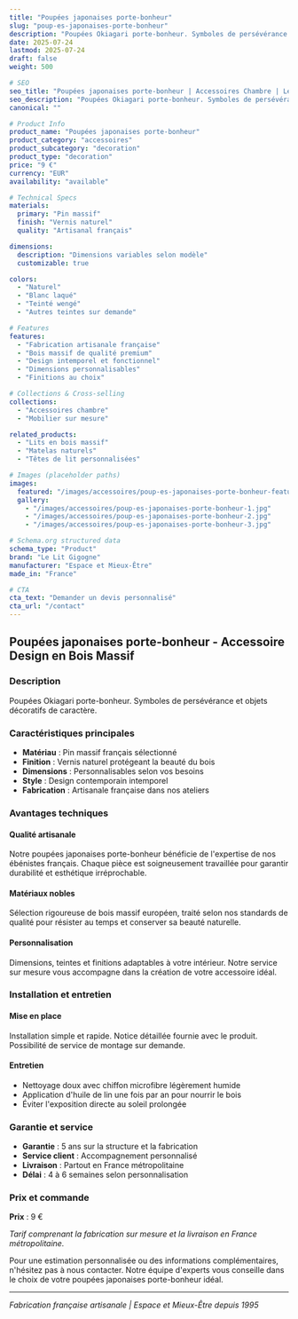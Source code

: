 ```yaml
---
title: "Poupées japonaises porte-bonheur"
slug: "poup-es-japonaises-porte-bonheur"
description: "Poupées Okiagari porte-bonheur. Symboles de persévérance et objets décoratifs de caractère."
date: 2025-07-24
lastmod: 2025-07-24
draft: false
weight: 500

# SEO
seo_title: "Poupées japonaises porte-bonheur | Accessoires Chambre | Le Lit Gigogne"
seo_description: "Poupées Okiagari porte-bonheur. Symboles de persévérance et objets décoratifs de caractère."
canonical: ""

# Product Info
product_name: "Poupées japonaises porte-bonheur"
product_category: "accessoires"
product_subcategory: "decoration"
product_type: "decoration"
price: "9 €"
currency: "EUR"
availability: "available"

# Technical Specs
materials:
  primary: "Pin massif"
  finish: "Vernis naturel"
  quality: "Artisanal français"

dimensions:
  description: "Dimensions variables selon modèle"
  customizable: true

colors:
  - "Naturel"
  - "Blanc laqué" 
  - "Teinté wengé"
  - "Autres teintes sur demande"

# Features
features:
  - "Fabrication artisanale française"
  - "Bois massif de qualité premium"  
  - "Design intemporel et fonctionnel"
  - "Dimensions personnalisables"
  - "Finitions au choix"

# Collections & Cross-selling
collections:
  - "Accessoires chambre"
  - "Mobilier sur mesure"

related_products:
  - "Lits en bois massif"
  - "Matelas naturels"
  - "Têtes de lit personnalisées"

# Images (placeholder paths)
images:
  featured: "/images/accessoires/poup-es-japonaises-porte-bonheur-featured.jpg"
  gallery:
    - "/images/accessoires/poup-es-japonaises-porte-bonheur-1.jpg"
    - "/images/accessoires/poup-es-japonaises-porte-bonheur-2.jpg"
    - "/images/accessoires/poup-es-japonaises-porte-bonheur-3.jpg"

# Schema.org structured data
schema_type: "Product"
brand: "Le Lit Gigogne"
manufacturer: "Espace et Mieux-Être"
made_in: "France"

# CTA
cta_text: "Demander un devis personnalisé"
cta_url: "/contact"
---
```


## Poupées japonaises porte-bonheur - Accessoire Design en Bois Massif

### Description

Poupées Okiagari porte-bonheur. Symboles de persévérance et objets décoratifs de caractère.

### Caractéristiques principales

- **Matériau** : Pin massif français sélectionné
- **Finition** : Vernis naturel protégeant la beauté du bois
- **Dimensions** : Personnalisables selon vos besoins
- **Style** : Design contemporain intemporel
- **Fabrication** : Artisanale française dans nos ateliers

### Avantages techniques

#### Qualité artisanale
Notre poupées japonaises porte-bonheur bénéficie de l'expertise de nos ébénistes français. Chaque pièce est soigneusement travaillée pour garantir durabilité et esthétique irréprochable.

#### Matériaux nobles
Sélection rigoureuse de bois massif européen, traité selon nos standards de qualité pour résister au temps et conserver sa beauté naturelle.

#### Personnalisation
Dimensions, teintes et finitions adaptables à votre intérieur. Notre service sur mesure vous accompagne dans la création de votre accessoire idéal.

### Installation et entretien

#### Mise en place
Installation simple et rapide. Notice détaillée fournie avec le produit. Possibilité de service de montage sur demande.

#### Entretien
- Nettoyage doux avec chiffon microfibre légèrement humide
- Application d'huile de lin une fois par an pour nourrir le bois
- Éviter l'exposition directe au soleil prolongée

### Garantie et service

- **Garantie** : 5 ans sur la structure et la fabrication
- **Service client** : Accompagnement personnalisé
- **Livraison** : Partout en France métropolitaine
- **Délai** : 4 à 6 semaines selon personnalisation

### Prix et commande

**Prix** : 9 €

*Tarif comprenant la fabrication sur mesure et la livraison en France métropolitaine.*

Pour une estimation personnalisée ou des informations complémentaires, n'hésitez pas à nous contacter. Notre équipe d'experts vous conseille dans le choix de votre poupées japonaises porte-bonheur idéal.

---

*Fabrication française artisanale | Espace et Mieux-Être depuis 1995*
